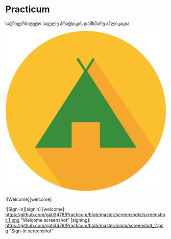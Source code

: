 # Practicum
საუნივერსიტეტო საველე პრაქტიკის დამხმარე აპლიკაცია

![Practicum][logo]

[logo]: https://github.com/gati3478/Practicum/blob/master/icons/ic_logo.png "Practicum Logo"

![Welcome][welcome]

![Sign-in][signin]
[welcome]: https://github.com/gati3478/Practicum/blob/master/screenshots/screenshot_1.png "Welcome screenshot"
[signing]: https://github.com/gati3478/Practicum/blob/master/icons/screenshot_2.png "Sign-in screenshot"
